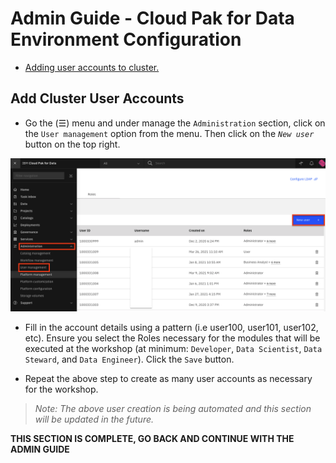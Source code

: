 # Admin Guide - Cloud Pak for Data Environment Configuration

* [Adding user accounts to cluster.](#add-cluster-user-accounts)

## Add Cluster User Accounts

* Go the (☰) menu and under manage the `Administration` section, click on the `User management` option from the menu. Then click on the *`New user`* button on the top right.

![Add a user](../workshop/images/admin/manage-add-users.png)

* Fill in the account details using a pattern (i.e user100, user101, user102, etc). Ensure you select the Roles necessary for the modules that will be executed at the workshop (at minimum: `Developer`, `Data Scientist`, `Data Steward`, and `Data Engineer`). Click the `Save` button.

* Repeat the above step to create as many user accounts as necessary for the workshop.

> *Note: The above user creation is being automated and this section will be updated in the future.*

__THIS SECTION IS COMPLETE, GO BACK AND CONTINUE WITH THE ADMIN GUIDE__
